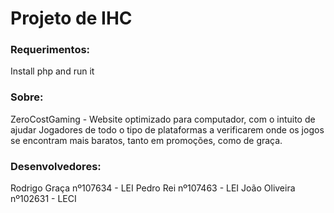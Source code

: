 # Projeto de IHC

### Requerimentos:
Install php and run it 

### Sobre:
ZeroCostGaming - Website optimizado para computador,
com o intuito de ajudar Jogadores de todo o tipo de plataformas a verificarem onde os jogos se encontram mais baratos,
tanto em promoções, como de graça.

### Desenvolvedores:
Rodrigo Graça nº107634 - LEI
Pedro Rei nº107463 - LEI
João Oliveira nº102631 - LECI
